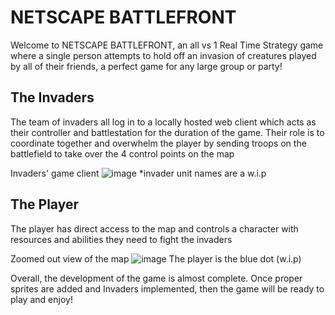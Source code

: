 # NETSCAPE BATTLEFRONT

Welcome to NETSCAPE BATTLEFRONT, an all vs 1 Real Time Strategy game where a single person attempts to hold off an invasion of creatures played by all of their friends, a perfect game for any large group or party!

## The Invaders

The team of invaders all log in to a locally hosted web client which acts as their controller and battlestation for the duration of the game.
Their role is to coordinate together and overwhelm the player by sending troops on the battlefield to take over the 4 control points on the map 

Invaders' game client
![image](https://github.com/user-attachments/assets/a8d7a3d6-036d-4173-a7c4-dff5526bad5b)
*invader unit names are a w.i.p

## The Player
The player has direct access to the map and controls a character with resources and abilities they need to fight the invaders

Zoomed out view of the map
![image](https://github.com/user-attachments/assets/de06d2e9-7f6f-4d2e-a342-582497d0737f)
The player is the blue dot (w.i.p)

Overall, the development of the game is almost complete. Once proper sprites are added and Invaders implemented, then the game will be ready to play and enjoy!
